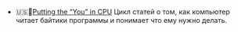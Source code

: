 - 🇺🇸🔗[Putting the “You” in CPU](https://cpu.land/) Цикл статей о том, как компьютер читает байтики программы и понимает что ему нужно делать.